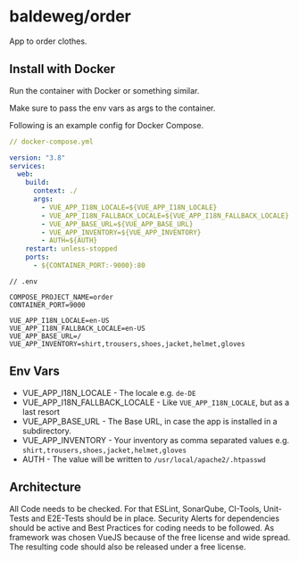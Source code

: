 # baldeweg/order

App to order clothes.

## Install with Docker

Run the container with Docker or something similar.

Make sure to pass the env vars as args to the container.

Following is an example config for Docker Compose.

```yaml
// docker-compose.yml

version: "3.8"
services:
  web:
    build:
      context: ./
      args:
        - VUE_APP_I18N_LOCALE=${VUE_APP_I18N_LOCALE}
        - VUE_APP_I18N_FALLBACK_LOCALE=${VUE_APP_I18N_FALLBACK_LOCALE}
        - VUE_APP_BASE_URL=${VUE_APP_BASE_URL}
        - VUE_APP_INVENTORY=${VUE_APP_INVENTORY}
        - AUTH=${AUTH}
    restart: unless-stopped
    ports:
      - ${CONTAINER_PORT:-9000}:80
```

```env
// .env

COMPOSE_PROJECT_NAME=order
CONTAINER_PORT=9000

VUE_APP_I18N_LOCALE=en-US
VUE_APP_I18N_FALLBACK_LOCALE=en-US
VUE_APP_BASE_URL=/
VUE_APP_INVENTORY=shirt,trousers,shoes,jacket,helmet,gloves
```

## Env Vars

- VUE_APP_I18N_LOCALE - The locale e.g. `de-DE`
- VUE_APP_I18N_FALLBACK_LOCALE - Like `VUE_APP_I18N_LOCALE`, but as a last resort
- VUE_APP_BASE_URL - The Base URL, in case the app is installed in a subdirectory.
- VUE_APP_INVENTORY - Your inventory as comma separated values e.g. `shirt,trousers,shoes,jacket,helmet,gloves`
- AUTH - The value will be written to `/usr/local/apache2/.htpasswd`

## Architecture

All Code needs to be checked. For that ESLint, SonarQube, CI-Tools, Unit-Tests and E2E-Tests should be in place. Security Alerts for dependencies should be active and Best Practices for coding needs to be followed. As framework was chosen VueJS because of the free license and wide spread. The resulting code should also be released under a free license.
